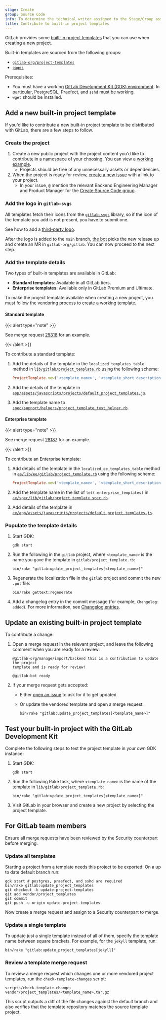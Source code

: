 ```yaml
---
stage: Create
group: Source Code
info: To determine the technical writer assigned to the Stage/Group associated with this page, see https://handbook.gitlab.com/handbook/product/ux/technical-writing/#assignments
title: Contribute to built-in project templates
---
```


GitLab provides some
[built-in project templates](../../user/project/_index.md#create-a-project-from-a-built-in-template)
that you can use when creating a new project.

Built-in templates are sourced from the following groups:

- [`gitlab-org/project-templates`](https://gitlab.com/gitlab-org/project-templates)
- [`pages`](https://gitlab.com/pages)

Prerequisites:

- You must have a working [GitLab Development Kit (GDK) environment](https://gitlab.com/gitlab-org/gitlab-development-kit/-/blob/main/doc/index.md).
  In particular, PostgreSQL, Praefect, and `sshd` must be working.
- `wget` should be installed.

## Add a new built-in project template

If you'd like to contribute a new built-in project template to be distributed
with GitLab, there are a few steps to follow.

### Create the project

1. Create a new public project with the project content you'd like to contribute in a namespace of your choosing. You can view a [working example](https://gitlab.com/gitlab-org/project-templates/dotnetcore).
   - Projects should be free of any unnecessary assets or dependencies.
1. When the project is ready for review, [create a new issue](https://gitlab.com/gitlab-org/gitlab/issues/new) with a link to your project.
   - In your issue, `@` mention the relevant Backend Engineering Manager and Product Manager for the [Create:Source Code group](https://handbook.gitlab.com/handbook/product/categories/#source-code-group).

### Add the logo in `gitlab-svgs`

All templates fetch their icons from the
[`gitlab-svgs`](https://gitlab.com/gitlab-org/gitlab-svgs) library, so if the
icon of the template you add is not present, you have to submit one.

See how to add a [third-party logo](https://gitlab.com/gitlab-org/gitlab-svgs/-/tree/main#adding-third-party-logos-or-trademarks).

After the logo is added to the `main` branch,
[the bot](https://gitlab.com/gitlab-org/frontend/renovate-gitlab-bot/) picks the
new release up and create an MR in `gitlab-org/gitlab`. You can now proceed to
the next step.

### Add the template details

Two types of built-in templates are available in GitLab:

- **Standard templates**: Available in all GitLab tiers.
- **Enterprise templates**: Available only in GitLab Premium and Ultimate.

To make the project template available when creating a new project, you must
follow the vendoring process to create a working template.

#### Standard template

{{< alert type="note" >}}

See merge request [25318](https://gitlab.com/gitlab-org/gitlab/-/merge_requests/25318) for an example.

{{< /alert >}}

To contribute a standard template:

1. Add the details of the template in the `localized_templates_table` method in [`lib/gitlab/project_template.rb`](https://gitlab.com/gitlab-org/gitlab/-/blob/master/lib/gitlab/project_template.rb) using the following scheme:

   ```ruby
   ProjectTemplate.new('<template_name>', '<template_short_description>', _('<template_long_description>'), '<template_project_link>', 'illustrations/logos/<template_logo_name>.svg'),
   ```

1. Add the details of the template in [`app/assets/javascripts/projects/default_project_templates.js`](https://gitlab.com/gitlab-org/gitlab/-/blob/master/app/assets/javascripts/projects/default_project_templates.js).
1. Add the template name to [`spec/support/helpers/project_template_test_helper.rb`](https://gitlab.com/gitlab-org/gitlab/-/blob/master/spec/support/helpers/project_template_test_helper.rb).

#### Enterprise template

{{< alert type="note" >}}

See merge request [28187](https://gitlab.com/gitlab-org/gitlab/-/merge_requests/28187) for an example.

{{< /alert >}}

To contribute an Enterprise template:

1. Add details of the template in the `localized_ee_templates_table` method in [`ee/lib/ee/gitlab/project_template.rb`](https://gitlab.com/gitlab-org/gitlab/-/blob/master/ee/lib/ee/gitlab/project_template.rb) using the following scheme:

   ```ruby
   ProjectTemplate.new('<template_name>', '<template_short_description>', _('<template_long_description>'), '<template_project_link>', 'illustrations/logos/<template_logo_name>.svg'),
   ```

1. Add the template name in the list of `let(:enterprise_templates)` in [`ee/spec/lib/gitlab/project_template_spec.rb`](https://gitlab.com/gitlab-org/gitlab/-/blob/master/ee/spec/lib/gitlab/project_template_spec.rb).
1. Add details of the template in [`ee/app/assets/javascripts/projects/default_project_templates.js`](https://gitlab.com/gitlab-org/gitlab/-/blob/master/ee/app/assets/javascripts/projects/default_project_templates.js).

### Populate the template details

1. Start GDK:

   ```shell
   gdk start
   ```

1. Run the following in the `gitlab` project, where `<template_name>` is the name you
   gave the template in `gitlab/project_template.rb`:

   ```shell
   bin/rake "gitlab:update_project_templates[<template_name>]"
   ```

1. Regenerate the localization file in the `gitlab` project and commit the new `.pot` file:

   ```shell
   bin/rake gettext:regenerate
   ```

1. Add a changelog entry in the commit message (for example, `Changelog: added`).
   For more information, see [Changelog entries](../changelog.md).

## Update an existing built-in project template

To contribute a change:

1. Open a merge request in the relevant project, and leave the following comment
   when you are ready for a review:

   ```plaintext
   @gitlab-org/manage/import/backend this is a contribution to update the project
   template and is ready for review!

   @gitlab-bot ready
   ```

1. If your merge request gets accepted:

   - Either [open an issue](https://gitlab.com/gitlab-org/gitlab/-/issues/new)
     to ask for it to get updated.
   - Or update the vendored template and open a merge request:

     ```shell
     bin/rake "gitlab:update_project_templates[<template_name>]"
     ```

## Test your built-in project with the GitLab Development Kit

Complete the following steps to test the project template in your own
GDK instance:

1. Start GDK:

   ```shell
   gdk start
   ```

1. Run the following Rake task, where `<template_name>` is the
   name of the template in `lib/gitlab/project_template.rb`:

   ```shell
   bin/rake "gitlab:update_project_templates[<template_name>]"
   ```

1. Visit GitLab in your browser and create a new project by selecting the
   project template.

## For GitLab team members

Ensure all merge requests have been reviewed by the Security counterpart before merging.

### Update all templates

Starting a project from a template needs this project to be exported. On a
up to date default branch run:

```shell
gdk start # postgres, praefect, and sshd are required
bin/rake gitlab:update_project_templates
git checkout -b update-project-templates
git add vendor/project_templates
git commit
git push -u origin update-project-templates
```

Now create a merge request and assign to a Security counterpart to merge.

### Update a single template

To update just a single template instead of all of them, specify the template name
between square brackets. For example, for the `jekyll` template, run:

```shell
bin/rake "gitlab:update_project_templates[jekyll]"
```

### Review a template merge request

To review a merge request which changes one or more vendored project templates,
run the `check-template-changes` script:

```shell
scripts/check-template-changes vendor/project_templates/<template_name>.tar.gz
```

This script outputs a diff of the file changes against the default branch and also verifies that
the template repository matches the source template project.
